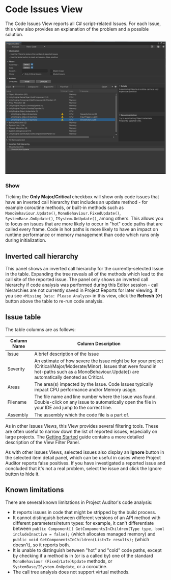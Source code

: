<a name="CodeIssues"></a>
# Code Issues View
The Code Issues View reports all C# script-related Issues. For each Issue, this view also provides an explanation
of the problem and a possible solution.

<img src="images/code.png">

### Show
Ticking the **Only Major/Critical** checkbox will show only code issues that have an inverted call hierarchy that
includes an update method - for example coroutine methods, or built-in methods such as `MonoBehaviour.Update()`,
`MonoBehaviour.FixedUpdate()`, `SystemBase.OnUpdate()`, `ISystem.OnUpdate()`, among others. This allows you to focus on
issues that are more likely to occur in "hot" code paths that are called every frame. Code in hot paths is more likely
to have an impact on runtime performance or memory management than code which runs only during initialization.

## Inverted call hierarchy
This panel shows an inverted call hierarchy for the currently-selected Issue in the table. Expanding the tree reveals
all of the methods which lead to the call site of the reported issue. The panel only shows an inverted call hierarchy
if code analysis was performed during this Editor session - call hierarchies are not currently saved in Project Reports
for later viewing. If you see `<Missing Data: Please Analyze>` in this view, click the **Refresh** (&#x27F3;) button
above the table to re-run code analysis.

## Issue table

The table columns are as follows:

| Column Name | Column Description                                                                                                                                                                                         | 
|-------------|------------------------------------------------------------------------------------------------------------------------------------------------------------------------------------------------------------|
| Issue       | A brief description of the Issue                                                                                                                                                                           |
| Severity    | An estimate of how severe the issue might be for your project (Critical/Major/Moderate/Minor). Issues that were found in hot-paths such as a MonoBehaviour.Update() are automatically denoted as Critical. |
| Areas       | The area(s) impacted by the Issue. Code Issues typically impact CPU performance and/or Memory usage.                                                                                                       |
| Filename    | The file name and line number where the Issue was found. Double-click on any issue to automatically open the file in your IDE and jump to the correct line.                                                |
| Assembly    | The assembly which the code file is a part of.                                                                                                                                                             |

As in other Issues Views, this View provides several filtering tools. These are often useful to narrow down the list of
reported issues, especially on large projects. The [Getting Started](#GettingStarted.md) guide contains a more detailed description of
the View Filter Panel.

As with other Issues Views, selected issues also display an **Ignore** button in the selected item detail panel, which
can be useful in cases where Project Auditor reports false positives. If you have investigated a reported issue and
concluded that it's not a real problem, select the issue and click the Ignore button to hide it.

## Known limitations
There are several known limitations in Project Auditor's code analysis:
* It reports issues in code that might be stripped by the build process.
* It cannot distinguish between different versions of an API method with different parameters/return types: for example, it can't differentiate between `public Component[] GetComponentsInChildren(Type type, bool includeInactive = false);` (which allocates managed memory) and `public void GetComponentsInChildren(List<T> results);` (which doesn't), so it reports both.
* It is unable to distinguish between "hot" and "cold" code paths, except by checking if a method is in (or is a called by) one of the standard `MonoBehaviour (Fixed/Late)Update` methods, or `SystemBase/ISystem.OnUpdate`, or a coroutine.
* The call tree analysis does not support virtual methods.

